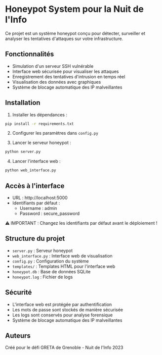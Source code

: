 # Honeypot System pour la Nuit de l'Info

Ce projet est un système honeypot conçu pour détecter, surveiller et analyser les tentatives d'attaques sur votre infrastructure.

## Fonctionnalités

- Simulation d'un serveur SSH vulnérable
- Interface web sécurisée pour visualiser les attaques
- Enregistrement des tentatives d'intrusion en temps réel
- Visualisation des données avec graphiques
- Système de blocage automatique des IP malveillantes

## Installation

1. Installer les dépendances :
```bash
pip install -r requirements.txt
```

2. Configurer les paramètres dans `config.py`

3. Lancer le serveur honeypot :
```bash
python server.py
```

4. Lancer l'interface web :
```bash
python web_interface.py
```

## Accès à l'interface

- URL : http://localhost:5000
- Identifiants par défaut :
  - Username : admin
  - Password : secure_password

⚠️ IMPORTANT : Changez les identifiants par défaut avant le déploiement !

## Structure du projet

- `server.py` : Serveur honeypot
- `web_interface.py` : Interface web de visualisation
- `config.py` : Configuration du système
- `templates/` : Templates HTML pour l'interface web
- `honeypot.db` : Base de données SQLite
- `honeypot.log` : Fichier de logs

## Sécurité

- L'interface web est protégée par authentification
- Les mots de passe sont stockés de manière sécurisée
- Les logs sont conservés pour analyse forensique
- Système de blocage automatique des IP malveillantes

## Auteurs

Créé pour le défi GRETA de Grenoble - Nuit de l'Info 2023
